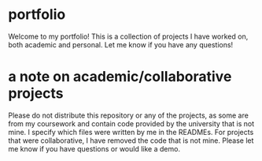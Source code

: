 # portfolio
Welcome to my portfolio! This is a collection of projects I have worked on, both academic and personal. Let me know if you have any questions!

# a note on academic/collaborative projects
Please do not distribute this repository or any of the projects, as some are from my coursework and contain code provided by the university that is not mine. I specify which files were written by me in the READMEs. For projects that were collaborative, I have removed the code that is not mine. Please let me know if you have questions or would like a demo.
